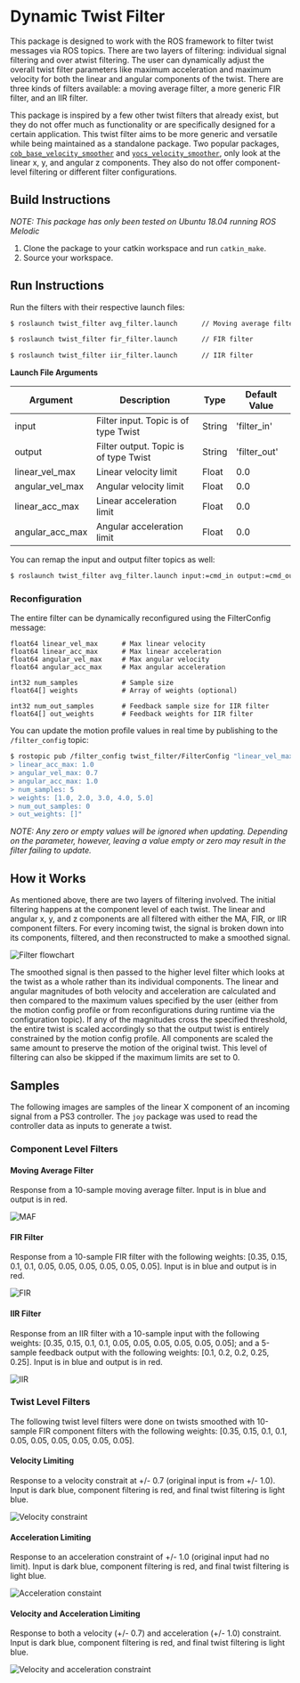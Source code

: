 # Dynamic Twist Filter

This package is designed to work with the ROS framework to filter twist messages via ROS topics. There are two layers of filtering: individual signal filtering and over atwist filtering. The user can dynamically adjust the overall twist filter parameters like maximum acceleration and maximum velocity for both the linear and angular components of the twist. There are three kinds of filters available: a moving average filter, a more generic FIR filter, and an IIR filter.

This package is inspired by a few other twist filters that already exist, but they do not offer much as functionality or are specifically designed for a certain application. This twist filter aims to be more generic and versatile while being maintained as a standalone package. Two popular packages, [`cob_base_velocity_smoother`](https://github.com/ipa320/cob_control/tree/kinetic_dev/cob_base_velocity_smoother) and [`yocs_velocity_smoother`](https://github.com/yujinrobot/yujin_ocs/tree/devel/yocs_velocity_smoother), only look at the linear x, y, and angular z components. They also do not offer component-level filtering or different filter configurations.

## Build Instructions

*NOTE: This package has only been tested on Ubuntu 18.04 running ROS Melodic*

1. Clone the package to your catkin workspace and run `catkin_make`.
2. Source your workspace.

## Run Instructions

Run the filters with their respective launch files:

``` bash
$ roslaunch twist_filter avg_filter.launch      // Moving average filter

$ roslaunch twist_filter fir_filter.launch      // FIR filter

$ roslaunch twist_filter iir_filter.launch      // IIR filter
```

**Launch File Arguments**

|Argument|Description|Type|Default Value|
|-|-|-|-|
|input|Filter input. Topic is of type Twist|String|'filter_in'|
|output|Filter output. Topic is of type Twist|String|'filter_out'|
|linear_vel_max|Linear velocity limit|Float|0.0|
|angular_vel_max|Angular velocity limit|Float|0.0|
|linear_acc_max|Linear acceleration limit|Float|0.0|
|angular_acc_max|Angular acceleration limit|Float|0.0|

You can remap the input and output filter topics as well:

``` bash
$ roslaunch twist_filter avg_filter.launch input:=cmd_in output:=cmd_out
```

### Reconfiguration

The entire filter can be dynamically reconfigured using the FilterConfig message:

```
float64 linear_vel_max      # Max linear velocity
float64 linear_acc_max      # Max linear acceleration
float64 angular_vel_max     # Max angular velocity
float64 angular_acc_max     # Max angular acceleration

int32 num_samples           # Sample size
float64[] weights           # Array of weights (optional)

int32 num_out_samples       # Feedback sample size for IIR filter
float64[] out_weights       # Feedback weights for IIR filter
```

You can update the motion profile values in real time by publishing to the `/filter_config` topic:

``` bash
$ rostopic pub /filter_config twist_filter/FilterConfig "linear_vel_max: 0.7
> linear_acc_max: 1.0
> angular_vel_max: 0.7
> angular_acc_max: 1.0
> num_samples: 5
> weights: [1.0, 2.0, 3.0, 4.0, 5.0]
> num_out_samples: 0
> out_weights: []"
```

*NOTE: Any zero or empty values will be ignored when updating. Depending on the parameter, however, leaving a value empty or zero may result in the filter failing to update.*

## How it Works

As mentioned above, there are two layers of filtering involved. The initial filtering happens at the component level of each twist. The linear and angular x, y, and z components are all filtered with either the MA, FIR, or IIR component filters. For every incoming twist, the signal is broken down into its components, filtered, and then reconstructed to make a smoothed signal.

![Filter flowchart](img/filter_flowchart.png)

The smoothed signal is then passed to the higher level filter which looks at the twist as a whole rather than its individual components. The linear and angular magnitudes of both velocity and acceleration are calculated and then compared to the maximum values specified by the user (either from the motion config profile or from reconfigurations during runtime via the configuration topic). If any of the magnitudes cross the specified threshold, the entire twist is scaled accordingly so that the output twist is entirely constrained by the motion config profile. All components are scaled the same amount to preserve the motion of the original twist. This level of filtering can also be skipped if the maximum limits are set to 0.

## Samples

The following images are samples of the linear X component of an incoming signal from a PS3 controller. The `joy` package was used to read the controller data as inputs to generate a twist.

### Component Level Filters

#### Moving Average Filter

Response from a 10-sample moving average filter. Input is in blue and output is in red.

![MAF](img/maf.png)

#### FIR Filter

Response from a 10-sample FIR filter with the following weights: [0.35, 0.15, 0.1, 0.1, 0.05, 0.05, 0.05, 0.05, 0.05, 0.05]. Input is in blue and output is in red.

![FIR](img/fir.png)

#### IIR Filter

Response from an IIR filter with a 10-sample input with the following weights: [0.35, 0.15, 0.1, 0.1, 0.05, 0.05, 0.05, 0.05, 0.05, 0.05]; and a 5-sample feedback output with the following weights: [0.1, 0.2, 0.2, 0.25, 0.25]. Input is in blue and output is in red.

![IIR](img/iir.png)

### Twist Level Filters

The following twist level filters were done on twists smoothed with 10-sample FIR component filters with the following weights: [0.35, 0.15, 0.1, 0.1, 0.05, 0.05, 0.05, 0.05, 0.05, 0.05].

#### Velocity Limiting

Response to a velocity constrait at +/- 0.7 (original input is from +/- 1.0). Input is dark blue, component filtering is red, and final twist filtering is light blue.

![Velocity constraint](img/vel_limit.png)

#### Acceleration Limiting

Response to an acceleration constraint of +/- 1.0 (original input had no limit). Input is dark blue, component filtering is red, and final twist filtering is light blue.

![Acceleration constaint](img/acc_limit.png)

#### Velocity and Acceleration Limiting

Response to both a velocity (+/- 0.7) and acceleration (+/- 1.0) constraint. Input is dark blue, component filtering is red, and final twist filtering is light blue.

![Velocity and acceleration constraint](img/vel_acc_limit.png)